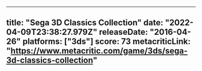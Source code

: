 
---
title: "Sega 3D Classics Collection"
date: "2022-04-09T23:38:27.979Z"
releaseDate: "2016-04-26"
platforms: ["3ds"]
score: 73
metacriticLink: "https://www.metacritic.com/game/3ds/sega-3d-classics-collection"
---
